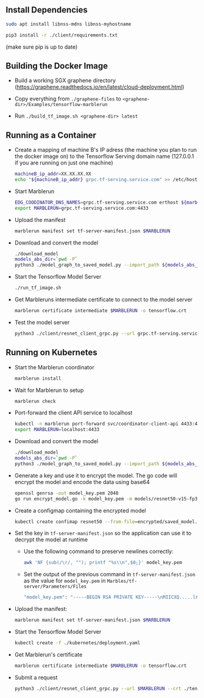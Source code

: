## Install Dependencies
```bash
sudo apt install libnss-mdns libnss-myhostname
```

```bash
pip3 install -r ./client/requirements.txt
```
(make sure pip is up to date)  



## Building the Docker Image

* Build a working SGX graphene directory (https://graphene.readthedocs.io/en/latest/cloud-deployment.html)

* Copy everything from `./graphene-files` to `<graphene-dir>/Examples/tensorflow-marblerun`

* Run `./build_tf_image.sh <graphene-dir> latest`


## Running as a Container

* Create a mapping of machine B's IP adress (the machine you plan to run the docker image on) to the Tensorflow Serving domain name (127.0.0.1 if you are running on just one machine)
    ```bash
    machineB_ip_addr=XX.XX.XX.XX
    echo "${machineB_ip_addr} grpc.tf-serving.service.com" >> /etc/hosts
    ```

* Start Marblerun
    ```bash
    EDG_COODINATOR_DNS_NAMES=grpc.tf-serving.service.com erthost ${marblerun_dir}/build/coordinator.signed
    export MARBLERUN=grpc.tf-serving.service.com:4433
    ```

* Upload the manifest
    ```bash
    marblerun manifest set tf-server-manifest.json $MARBLERUN
    ```

* Download and convert the model
    ```bash
    ./download_model
    models_abs_dir=`pwd -P`
    python3 ./model_graph_to_saved_model.py --import_path ${models_abs_dir}/resnet50-v15-fp32/resnet50-v15-fp32.pb --export_dir ${models_abs_dir}/resnet50-v15-fp32 --model_version 1 --inputs input --outputs predict
    ```

* Start the Tensorflow Model Server
    ```bash
    ./run_tf_image.sh
    ```

* Get Marbleruns intermediate certificate to connect to the model server
    ```bash
    marblerun certificate intermediate $MARBLERUN -o tensorflow.crt
    ```

* Test the model server
    ```bash
    python3 ./client/resnet_client_grpc.py --url grpc.tf-serving.service.com:8500 --crt tensorflow.crt --batch 1 --cnum 1 --loop 10
    ```


## Running on Kubernetes
* Start the Marblerun coordinator
    ```bash
    marblerun install
    ```

* Wait for Marblerun to setup
    ```bash
    marblerun check
    ```

* Port-forward the client API service to localhost
    ```bash
    kubectl -n marblerun port-forward svc/coordinator-client-api 4433:4433 --address localhost >/dev/null &
    export MARBLERUN=localhost:4433
    ```

* Download and convert the model
    ```bash
    ./download_model
    models_abs_dir=`pwd -P`
    python3 ./model_graph_to_saved_model.py --import_path ${models_abs_dir}/resnet50-v15-fp32/resnet50-v15-fp32.pb --export_dir ${models_abs_dir}/resnet50-v15-fp32 --model_version 1 --inputs input --outputs predict
    ```

* Generate a key and use it to encrypt the model. The go code will encrypt the model and encode the data using base64
    ```bash
    openssl genrsa -out model_key.pem 2048
    go run encrypt_model.go -k model_key.pem -m models/resnet50-v15-fp32/1/saved_model.pb
    ```

* Create a configmap containing the encrypted model
    ```bash
    kubectl create confimap resnet50 --from-file=encrypted/saved_model.pb
    ```

* Set the key in `tf-server-manifest.json` so the application can use it to decrypt the model at runtime
    * Use the following command to preserve newlines correctly:
        ```bash
        awk 'NF {sub(/\r/, ""); printf "%s\\n",$0;}' model_key.pem
        ```
    * Set the output of the previous command in `tf-server-manifest.json` as the value for `model_key.pem` in `Marbles/tf-server/Parameters/Files`
        ```bash
        "model_key.pem": "-----BEGIN RSA PRIVATE KEY-----\nMIICXQ.....lnrna\n-----END RSA PRIVATE KEY-----\n"
        ```

* Upload the manifest:
    ```bash
    marblerun manifest set tf-server-manifest.json $MARBLERUN
    ```

* Start the Tensorflow Model Server
    ```bash
    kubectl create -f ./kubernetes/deployment.yaml
    ```

* Get Marblerun's certificate
    ```bash
    marblerun certificate intermediate $MARBLERUN -o tensorflow.crt
    ```

* Submit a request
    ```bash
    python3 ./client/resnet_client_grpc.py --url $MARBLERUN --crt ./tensorflow.crt --batch 1 --cnum 1 --loop 10
    ```